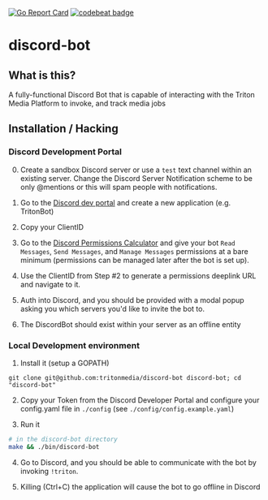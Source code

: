 [![Go Report Card](https://goreportcard.com/badge/github.com/tritonmedia/discord-bot)](https://goreportcard.com/report/github.com/tritonmedia/discord-bot)
[![codebeat badge](https://codebeat.co/badges/d9f69da5-cfa9-4b3b-bfb7-c15a4398b5cd)](https://codebeat.co/projects/github-com-tritonmedia-discord-bot-master-d046ddd4-43e8-4e90-9717-5578d6d5697d)

# discord-bot

## What is this? 
A fully-functional Discord Bot that is capable of interacting with the Triton Media Platform to invoke, and track media jobs

## Installation / Hacking

### Discord Development Portal

0. Create a sandbox Discord server or use a `test` text channel within an existing server. Change the Discord Server Notification scheme to be only @mentions or this will spam people with notifications.

1. Go to the [Discord dev portal](https://discordapp.com/developers/applications/) and create a new application (e.g. TritonBot)

2. Copy your ClientID

3. Go to the [Discord Permissions Calculator](https://discordapi.com/permissions.html) and give your bot `Read Messages`, `Send Messages`, and `Manage Messages` permissions at a bare minimum (permissions can be managed later after the bot is set up).

4. Use the ClientID from Step #2 to generate a permissions deeplink URL and navigate to it. 

5. Auth into Discord, and you should be provided with a modal popup asking you which servers you'd like to invite the bot to.

6. The DiscordBot should exist within your server as an offline entity

### Local Development environment
1. Install it (setup a GOPATH)

```
git clone git@github.com:tritonmedia/discord-bot discord-bot; cd "discord-bot"
```

2. Copy your Token from the Discord Developer Portal and configure your config.yaml file in `./config` (see `./config/config.example.yaml`)

3. Run it

```bash
# in the discord-bot directory
make && ./bin/discord-bot
```

4. Go to Discord, and you should be able to communicate with the bot by invoking `!triton`.

5. Killing (Ctrl+C) the application will cause the bot to go offline in Discord
